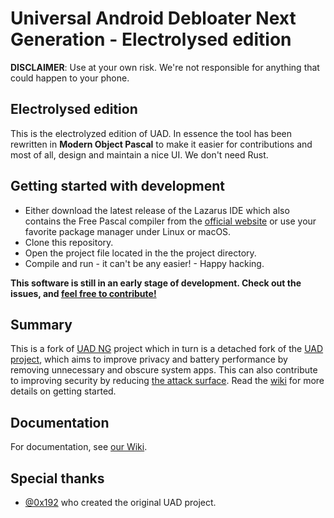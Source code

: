 # Universal Android Debloater Next Generation - Electrolysed edition

**DISCLAIMER**: Use at your own risk. We're not responsible for anything that
could happen to your phone.


## Electrolysed edition
This is the electrolyzed edition of UAD. In essence the tool has been rewritten in **Modern Object Pascal** to make it easier for contributions and most of all, design and maintain a nice UI.
We don't need Rust.

## Getting started with development
- Either download the latest release of the Lazarus IDE which also contains the Free Pascal compiler from the [official website](https://www.lazarus-ide.org/index.php?page=downloads) or use your favorite package manager under Linux or macOS.
- Clone this repository.
- Open the project file located in the the project directory.
- Compile and run - it can't be any easier! - Happy hacking.


**This software is still in an early stage of development. Check out the issues, and [feel free to contribute!](https://github.com/system-detox/universal-android-debloater-next-generation-electrolyzed/wiki/How-to-contribute)**

## Summary

This is a fork of [UAD NG](https://github.com/Universal-Debloater-Alliance/universal-android-debloater-next-generation) project which in turn is a detached fork of the [UAD project](https://github.com/0x192/universal-android-debloater), which aims to improve privacy and battery performance by removing unnecessary and obscure system apps.
This can also contribute to improving security by reducing [the attack surface](https://en.wikipedia.org/wiki/Attack_surface). Read the [wiki](https://github.com/system-detox/universal-android-debloater-next-generation-electrolyzed/wiki) for more details on getting started.

## Documentation

For documentation, see [our Wiki](https://github.com/system-detox/universal-android-debloater-next-generation-electrolyzed/wiki).

## Special thanks

- [@0x192](https://github.com/0x192) who created the original UAD project.
